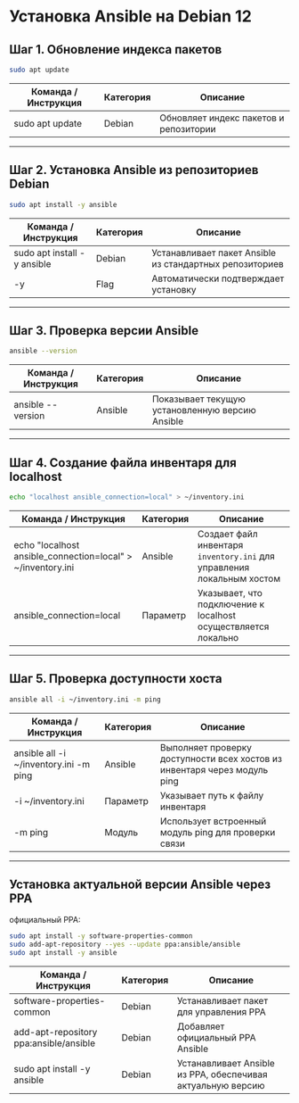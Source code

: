 # Установка Ansible на Debian 12

## Шаг 1. Обновление индекса пакетов

```bash
sudo apt update
```

| Команда / Инструкция | Категория | Описание |
|----------------------|-----------|----------|
| sudo apt update | Debian | Обновляет индекс пакетов и репозитории |

---

## Шаг 2. Установка Ansible из репозиториев Debian

```bash
sudo apt install -y ansible
```

| Команда / Инструкция | Категория | Описание |
|----------------------|-----------|----------|
| sudo apt install -y ansible | Debian | Устанавливает пакет Ansible из стандартных репозиториев |
| -y | Flag | Автоматически подтверждает установку |

---

## Шаг 3. Проверка версии Ansible

```bash
ansible --version
```

| Команда / Инструкция | Категория | Описание |
|----------------------|-----------|----------|
| ansible --version | Ansible | Показывает текущую установленную версию Ansible |

---

## Шаг 4. Создание файла инвентаря для localhost

```bash
echo "localhost ansible_connection=local" > ~/inventory.ini
```

| Команда / Инструкция | Категория | Описание |
|----------------------|-----------|----------|
| echo "localhost ansible_connection=local" > ~/inventory.ini | Ansible | Создает файл инвентаря `inventory.ini` для управления локальным хостом |
| ansible_connection=local | Параметр | Указывает, что подключение к localhost осуществляется локально |

---

## Шаг 5. Проверка доступности хоста

```bash
ansible all -i ~/inventory.ini -m ping
```

| Команда / Инструкция | Категория | Описание |
|----------------------|-----------|----------|
| ansible all -i ~/inventory.ini -m ping | Ansible | Выполняет проверку доступности всех хостов из инвентаря через модуль ping |
| -i ~/inventory.ini | Параметр | Указывает путь к файлу инвентаря |
| -m ping | Модуль | Использует встроенный модуль ping для проверки связи |

---

## Установка актуальной версии Ansible через PPA

 официальный PPA:

```bash
sudo apt install -y software-properties-common
sudo add-apt-repository --yes --update ppa:ansible/ansible
sudo apt install -y ansible
```

| Команда / Инструкция | Категория | Описание |
|----------------------|-----------|----------|
| software-properties-common | Debian | Устанавливает пакет для управления PPA |
| add-apt-repository ppa:ansible/ansible | Debian | Добавляет официальный PPA Ansible |
| sudo apt install -y ansible | Debian | Устанавливает Ansible из PPA, обеспечивая актуальную версию |
